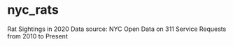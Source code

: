 # nyc_rats
Rat Sightings in 2020
Data source: NYC Open Data on 311 Service Requests from 2010 to Present
